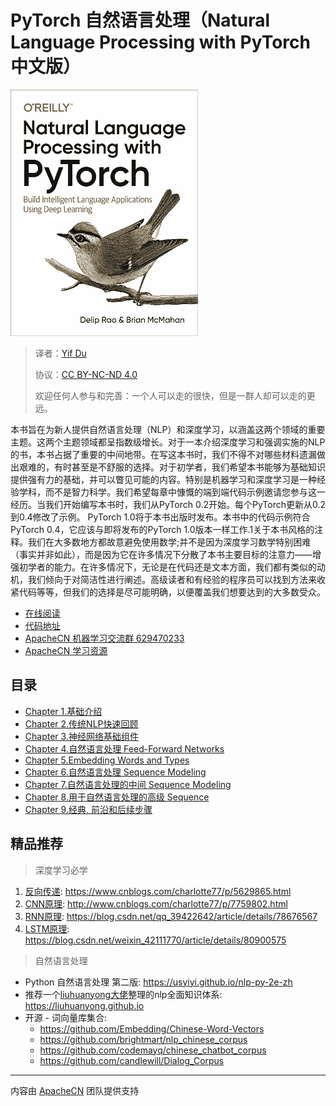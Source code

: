 # PyTorch 自然语言处理（Natural Language Processing with PyTorch 中文版）

![](cover.jpg)

> 译者：[Yif Du](https://yifdu.github.io/)
> 
> 协议：[CC BY-NC-ND 4.0](https://creativecommons.org/licenses/by-nc-nd/4.0/)
> 
> 欢迎任何人参与和完善：一个人可以走的很快，但是一群人却可以走的更远。

本书旨在为新人提供自然语言处理（NLP）和深度学习，以涵盖这两个领域的重要主题。这两个主题领域都呈指数级增长。对于一本介绍深度学习和强调实施的NLP的书，本书占据了重要的中间地带。在写这本书时，我们不得不对哪些材料遗漏做出艰难的，有时甚至是不舒服的选择。对于初学者，我们希望本书能够为基础知识提供强有力的基础，并可以瞥见可能的内容。特别是机器学习和深度学习是一种经验学科，而不是智力科学。我们希望每章中慷慨的端到端代码示例邀请您参与这一经历。当我们开始编写本书时，我们从PyTorch 0.2开始。每个PyTorch更新从0.2到0.4修改了示例。 PyTorch 1.0将于本书出版时发布。本书中的代码示例符合PyTorch 0.4，它应该与即将发布的PyTorch 1.0版本一样工作.1关于本书风格的注释。我们在大多数地方都故意避免使用数学;并不是因为深度学习数学特别困难（事实并非如此），而是因为它在许多情况下分散了本书主要目标的注意力——增强初学者的能力。在许多情况下，无论是在代码还是文本方面，我们都有类似的动机，我们倾向于对简洁性进行阐述。高级读者和有经验的程序员可以找到方法来收紧代码等等，但我们的选择是尽可能明确，以便覆盖我们想要达到的大多数受众。

* [在线阅读](https://nlp-pt.apachecn.org)
* [代码地址](https://github.com/joosthub/PyTorchNLPBook)
* [ApacheCN 机器学习交流群 629470233](http://shang.qq.com/wpa/qunwpa?idkey=30e5f1123a79867570f665aa3a483ca404b1c3f77737bc01ec520ed5f078ddef)
* [ApacheCN 学习资源](http://www.apachecn.org/)

## 目录

* [Chapter 1.基础介绍](docs/1.md)
* [Chapter 2.传统NLP快速回顾](docs/2.md)
* [Chapter 3.神经网络基础组件](docs/3.md)
* [Chapter 4.自然语言处理 Feed-Forward Networks](docs/4.md)
* [Chapter 5.Embedding Words and Types](docs/5.md)
* [Chapter 6.自然语言处理 Sequence Modeling](docs/6.md)
* [Chapter 7.自然语言处理的中间 Sequence Modeling](docs/7.md)
* [Chapter 8.用于自然语言处理的高级 Sequence](docs/8.md)
* [Chapter 9.经典, 前沿和后续步骤](docs/9.md)

## 精品推荐

> 深度学习必学

1. [反向传递](/docs/dl/反向传递.md): <https://www.cnblogs.com/charlotte77/p/5629865.html>
2. [CNN原理](/docs/dl/CNN原理.md): <http://www.cnblogs.com/charlotte77/p/7759802.html>
3. [RNN原理](/docs/dl/RNN原理.md): <https://blog.csdn.net/qq_39422642/article/details/78676567>
4. [LSTM原理](/docs/dl/LSTM原理.md): <https://blog.csdn.net/weixin_42111770/article/details/80900575>

> 自然语言处理

* Python 自然语言处理 第二版: <https://usyiyi.github.io/nlp-py-2e-zh>
* 推荐一个[liuhuanyong大佬](https://github.com/liuhuanyong)整理的nlp全面知识体系: <https://liuhuanyong.github.io>
* 开源 - 词向量库集合: 
  * <https://github.com/Embedding/Chinese-Word-Vectors>
  * <https://github.com/brightmart/nlp_chinese_corpus>
  * <https://github.com/codemayq/chinese_chatbot_corpus>
  * <https://github.com/candlewill/Dialog_Corpus>

---

内容由 [ApacheCN](https://github.com/apachecn) 团队提供支持

